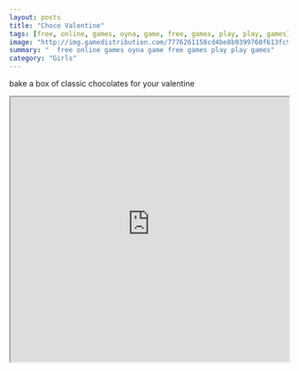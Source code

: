 ```yaml
---
layout: posts
title: "Choco Valentine"
tags: [free, online, games, oyna, game, free, games, play, play, games]
image: "http://img.gamedistribution.com/7776261158cd4be8b9399760f613fc9c.jpg"
summary: "  free online games oyna game free games play play games"
category: "Girls"
---
```


bake a box of classic chocolates for your valentine

<iframe width="100%" height="480px;" src="http://flash.gamedistribution.com?game=7776261158cd4be8b9399760f613fc9c"></iframe>